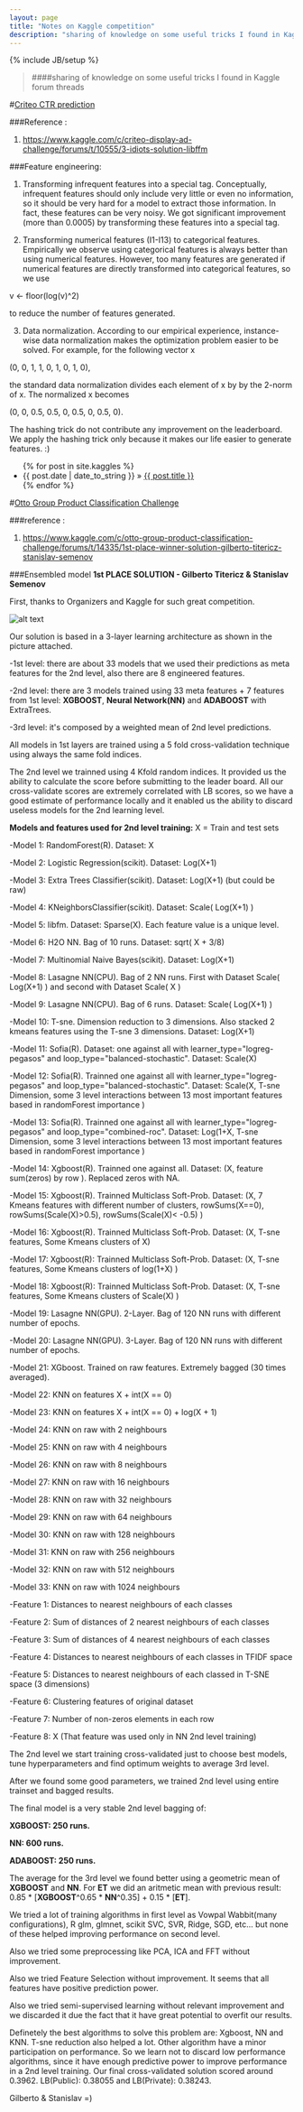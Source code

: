 ```yaml
---
layout: page
title: "Notes on Kaggle competition"
description: "sharing of knowledge on some useful tricks I found in Kaggle forum threads"
---
```

{% include JB/setup %}
> ####sharing of knowledge on some useful tricks I found in Kaggle forum threads


 
#[Criteo CTR prediction](https://www.kaggle.com/c/criteo-display-ad-challenge)

###Reference :
1. https://www.kaggle.com/c/criteo-display-ad-challenge/forums/t/10555/3-idiots-solution-libffm


###Feature engineering:
1. Transforming infrequent features into a special tag. Conceptually, infrequent
features should only include very little or even no information, so it
should be very hard for a model to extract those information. In fact, these
features can be very noisy. We got significant improvement (more than 0.0005)
by transforming these features into a special tag.

2. Transforming numerical features (I1-I13) to categorical features.
Empirically we observe using categorical features is always better than
using numerical features. However, too many features are generated if
numerical features are directly transformed into categorical features, so we
use

v <- floor(log(v)^2)

to reduce the number of features generated.

3. Data normalization. According to our empirical experience, instance-wise
data normalization makes the optimization problem easier to be solved.
For example, for the following vector x

(0, 0, 1, 1, 0, 1, 0, 1, 0),

the standard data normalization divides each element of x by by the 2-norm
of x. The normalized x becomes

(0, 0, 0.5, 0.5, 0, 0.5, 0, 0.5, 0).

The hashing trick do not contribute any improvement on the leaderboard. We
apply the hashing trick only because it makes our life easier to generate
features. :)






<ul class="posts">
  {% for post in site.kaggles %}
    <li><span>{{ post.date | date_to_string }}</span> &raquo; <a href="{{ BASE_PATH }}{{ post.url }}">{{ post.title }}</a></li>
  {% endfor %}
</ul>



#[Otto Group Product Classification Challenge](https://www.kaggle.com/c/otto-group-product-classification-challenge)

###reference :
1. https://www.kaggle.com/c/otto-group-product-classification-challenge/forums/t/14335/1st-place-winner-solution-gilberto-titericz-stanislav-semenov

###Ensembled model
**1st PLACE SOLUTION - Gilberto Titericz & Stanislav Semenov**

First, thanks to Organizers and Kaggle for such great competition.

![alt text](https://dl.dropboxusercontent.com/u/17025456/FINAL_ARCHITECTURE.png "Logo")

Our solution is based in a 3-layer learning architecture as shown in the picture attached.


-1st level: there are about 33 models that we used their predictions as meta features for the 2nd level, also there are 8 engineered features.

-2nd level: there are 3 models trained using 33 meta features + 7 features from 1st level: **XGBOOST**, **Neural Network(NN)** and **ADABOOST** with ExtraTrees.

-3rd level: it's composed by a weighted mean of 2nd level predictions.

All models in 1st layers are trained using a 5 fold cross-validation technique using always the same fold indices.


The 2nd level we trainned using 4 Kfold random indices. It provided us the ability to calculate the score before submitting to the leader board. All our cross-validate scores are extremely correlated with LB scores, so we have a good estimate of performance locally and it enabled us the ability to discard useless models for the 2nd learning level.

**Models and features used for 2nd level training:**
X = Train and test sets

-Model 1: RandomForest(R). Dataset: X

-Model 2: Logistic Regression(scikit). Dataset: Log(X+1)

-Model 3: Extra Trees Classifier(scikit). Dataset: Log(X+1) (but could be raw)

-Model 4: KNeighborsClassifier(scikit). Dataset: Scale( Log(X+1) )

-Model 5: libfm. Dataset: Sparse(X). Each feature value is a unique level.

-Model 6: H2O NN. Bag of 10 runs. Dataset: sqrt( X + 3/8) 

-Model 7: Multinomial Naive Bayes(scikit). Dataset: Log(X+1)

-Model 8: Lasagne NN(CPU). Bag of 2 NN runs. First with Dataset Scale( Log(X+1) ) and second with Dataset Scale( X )

-Model 9: Lasagne NN(CPU). Bag of 6 runs. Dataset: Scale( Log(X+1) )

-Model 10: T-sne. Dimension reduction to 3 dimensions. Also stacked 2 kmeans features using the T-sne 3 dimensions. Dataset: Log(X+1)

-Model 11: Sofia(R). Dataset: one against all with learner_type="logreg-pegasos" and loop_type="balanced-stochastic". Dataset: Scale(X)

-Model 12: Sofia(R). Trainned one against all with learner_type="logreg-pegasos" and loop_type="balanced-stochastic". Dataset: Scale(X, T-sne Dimension, some 3 level interactions between 13 most important features based in randomForest importance )

-Model 13: Sofia(R). Trainned one against all with learner_type="logreg-pegasos" and loop_type="combined-roc". Dataset: Log(1+X, T-sne Dimension, some 3 level interactions between 13 most important features based in randomForest importance )

-Model 14: Xgboost(R). Trainned one against all. Dataset: (X, feature sum(zeros) by row ). Replaced zeros with NA. 

-Model 15: Xgboost(R). Trainned Multiclass Soft-Prob. Dataset: (X, 7 Kmeans features with different number of clusters, rowSums(X==0), rowSums(Scale(X)>0.5), rowSums(Scale(X)< -0.5) )

-Model 16: Xgboost(R). Trainned Multiclass Soft-Prob. Dataset: (X, T-sne features, Some Kmeans clusters of X)

-Model 17: Xgboost(R): Trainned Multiclass Soft-Prob. Dataset: (X, T-sne features, Some Kmeans clusters of log(1+X) )

-Model 18: Xgboost(R): Trainned Multiclass Soft-Prob. Dataset: (X, T-sne features, Some Kmeans clusters of Scale(X) )

-Model 19: Lasagne NN(GPU). 2-Layer. Bag of 120 NN runs with different number of epochs.

-Model 20: Lasagne NN(GPU). 3-Layer. Bag of 120 NN runs with different number of epochs.

-Model 21: XGboost. Trained on raw features. Extremely bagged (30 times averaged).

-Model 22: KNN on features X + int(X == 0)

-Model 23: KNN on features X + int(X == 0) + log(X + 1)

-Model 24: KNN on raw with 2 neighbours

-Model 25: KNN on raw with 4 neighbours

-Model 26: KNN on raw with 8 neighbours

-Model 27: KNN on raw with 16 neighbours

-Model 28: KNN on raw with 32 neighbours

-Model 29: KNN on raw with 64 neighbours

-Model 30: KNN on raw with 128 neighbours

-Model 31: KNN on raw with 256 neighbours

-Model 32: KNN on raw with 512 neighbours

-Model 33: KNN on raw with 1024 neighbours

-Feature 1: Distances to nearest neighbours of each classes

-Feature 2: Sum of distances of 2 nearest neighbours of each classes

-Feature 3: Sum of distances of 4 nearest neighbours of each classes

-Feature 4: Distances to nearest neighbours of each classes in TFIDF space

-Feature 5: Distances to nearest neighbours of each classed in T-SNE space (3 dimensions)

-Feature 6: Clustering features of original dataset

-Feature 7: Number of non-zeros elements in each row

-Feature 8: X (That feature was used only in NN 2nd level training)

The 2nd level we start training cross-validated just to choose best models, tune hyperparameters and find optimum weights to average 3rd level.

After we found some good parameters, we trained 2nd level using entire trainset and bagged results.

The final model is a very stable 2nd level bagging of:

**XGBOOST: 250 runs.**

**NN: 600 runs.**

**ADABOOST: 250 runs.**

The average for the 3rd level we found better using a geometric mean of **XGBOOST** and **NN**. For **ET** we did an aritmetic mean with previous result: 0.85 * [**XGBOOST**^0.65 * **NN**^0.35] + 0.15 * [**ET**].

We tried a lot of training algorithms in first level as Vowpal Wabbit(many configurations), R glm, glmnet, scikit SVC, SVR, Ridge, SGD, etc... but none of these helped improving performance on second level.

Also we tried some preprocessing like PCA, ICA and FFT without improvement.

Also we tried Feature Selection without improvement. It seems that all features have positive prediction power.

Also we tried semi-supervised learning without relevant improvement and we discarded it due the fact that it have great potential to overfit our results.

Definetely the best algorithms to solve this problem are: Xgboost, NN and KNN. T-sne reduction also helped a lot. Other algorithm have a minor participation on performance. So we learn not to discard low performance algorithms, since it have enough predictive power to improve performance in a 2nd level training.
Our final cross-validated solution scored around 0.3962. LB(Public): 0.38055 and LB(Private): 0.38243.

Gilberto & Stanislav =)




